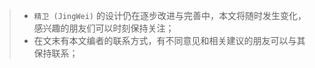 > - `精卫 (JingWei)` 的设计仍在逐步改进与完善中，本文将随时发生变化，感兴趣的朋友们可以时刻保持关注；
> - 在文末有本文编者的联系方式，有不同意见和相关建议的朋友可以与其保持联系；